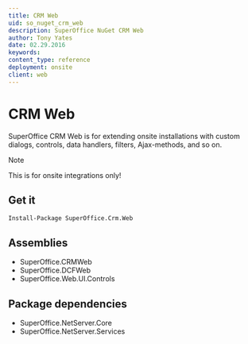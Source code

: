 ```yaml
---
title: CRM Web
uid: so_nuget_crm_web
description: SuperOffice NuGet CRM Web
author: Tony Yates
date: 02.29.2016
keywords:
content_type: reference
deployment: onsite
client: web
---
```


# CRM Web

SuperOffice CRM Web is for extending onsite installations with custom dialogs, controls, data handlers, filters,
Ajax-methods, and so on.

> [!NOTE]
> This is for onsite integrations only!

## Get it

`Install-Package SuperOffice.Crm.Web`

## Assemblies

* SuperOffice.CRMWeb
* SuperOffice.DCFWeb
* SuperOffice.Web.UI.Controls

## Package dependencies

* SuperOffice.NetServer.Core
* SuperOffice.NetServer.Services
